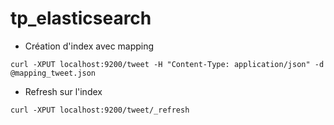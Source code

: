 # tp_elasticsearch


* Création d'index avec mapping
```
curl -XPUT localhost:9200/tweet -H "Content-Type: application/json" -d @mapping_tweet.json
```


* Refresh sur l'index

```
curl -XPUT localhost:9200/tweet/_refresh
```